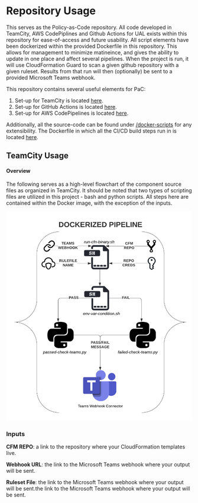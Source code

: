 # Repository Usage
This serves as the Policy-as-Code repository. All code developed in TeamCity, AWS CodePiplines and Github Actions for UAL exists within this repository for ease-of-access and future usability. All script elements have been dockerized within the provided Dockerfile in this repository. This allows for management to minimize matineince, and gives the ability to update in one place and affect several pipelines. When the project is run, it will use CloudFormation Guard to scan a given github repository with a given ruleset. Results from that run will then (optionally) be sent to a provided Microsoft Teams webhook.

This repository contains several useful elements for PaC:
1. Set-up for TeamCity is located [here](/Teamcity-Setup).
2. Set-up for GitHub Actions is located [here](/GithubAction-Setup).
3. Set-up for AWS CodePipelines is located [here](/CodePipeline-Setup).

Additionally, all the source-code can be found under [/docker-scripts](/docker-scripts) for any extensibility. The Dockerfile in which all the CI/CD build steps run in is located [here](/Dockerfile).

## TeamCity Usage
#### Overview
The following serves as a high-level flowchart of the component source files as organized in TeamCity. It should be noted that two types of scripting files are utilized in this project - bash and python scripts. All steps here are contained within the Docker image, with the exception of the inputs.

![alt text](/res/pac-flow-readme.png)

### Inputs 
**CFM REPO**: a link to the repository where your CloudFormation templates live.

**Webhook URL**: the link to the Microsoft Teams webhook where your output will be sent.

**Ruleset File**: the link to the Microsoft Teams webhook where your output will be sent.the link to the Microsoft Teams webhook where your output will be sent.
